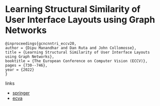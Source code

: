 # Learning Structural Similarity of User Interface Layouts using Graph Networks

```
@inproceedings{gcncnntri_eccv20,
author = {Dipu Manandhar and Dan Ruta and John Collomosse},
title = {Learning Structural Similarity of User Interface Layouts using Graph Networks},
booktitle = {The European Conference on Computer Vision (ECCV)},
pages = {730--746},
year = {2022}
}
```

links
- [springer](https://link.springer.com/chapter/10.1007/978-3-030-58589-1_39
)
- [ecva](https://www.ecva.net/papers/eccv_2020/papers_ECCV/html/4172_ECCV_2020_paper.php)
